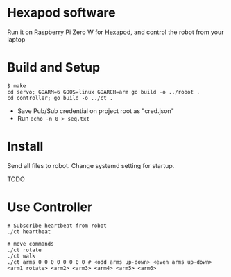 # Hexapod software

Run it on Raspberry Pi Zero W for [Hexapod](https://www.thingiverse.com/thing:3769750), and control the robot from your laptop

# Build and Setup

```
$ make
cd servo; GOARM=6 GOOS=linux GOARCH=arm go build -o ../robot .
cd controller; go build -o ../ct .
```

* Save Pub/Sub credential on project root as "cred.json"
* Run `echo -n 0 > seq.txt`

# Install

Send all files to robot. Change systemd setting for startup.

TODO

# Use Controller

```
# Subscribe heartbeat from robot
./ct heartbeat 

# move commands
./ct rotate
./ct walk
./ct arms 0 0 0 0 0 0 0 0 # <odd arms up-down> <even arms up-down> <arm1 rotate> <arm2> <arm3> <arm4> <arm5> <arm6>
```
